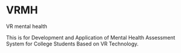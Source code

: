 # VRMH

VR mental health

This is for Development and Application of Mental Health Assessment System for College Students Based on VR Technology.
